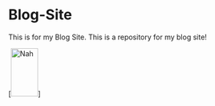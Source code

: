 # Blog-Site
This is for my Blog Site. This is a repository for my blog site!

[<img source="Untitled design.png" alt="Nah" height="96" width="54" />]
